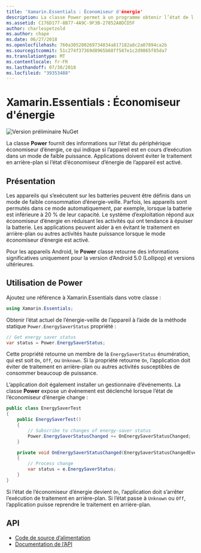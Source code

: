 ```yaml
---
title: 'Xamarin.Essentials : Économiseur d'énergie'
description: La classe Power permet à un programme obtenir l’état de l’économiseur d’énergie pour déterminer si l’appareil fonctionne dans un mode de faible puissance.
ms.assetid: C176D177-8B77-4A9C-9F3B-27852A8DCD5F
author: charlespetzold
ms.author: chape
ms.date: 06/27/2018
ms.openlocfilehash: 760a305280269734034a817182a8c2a07894ca2b
ms.sourcegitcommit: 51c274f37369d8965b68ff587e1c2d9865f85da7
ms.translationtype: MT
ms.contentlocale: fr-FR
ms.lasthandoff: 07/30/2018
ms.locfileid: "39353488"
---
```

# <a name="xamarinessentials-power-energy-saver-status"></a>Xamarin.Essentials : Économiseur d'énergie

![Version préliminaire NuGet](~/media/shared/pre-release.png)

La classe **Power** fournit des informations sur l’état du périphérique économiseur d’énergie, ce qui indique si l’appareil est en cours d’exécution dans un mode de faible puissance. Applications doivent éviter le traitement en arrière-plan si l’état d’économiseur d’énergie de l’appareil est activé.

## <a name="background"></a>Présentation

Les appareils qui s’exécutent sur les batteries peuvent être définis dans un mode de faible consommation d’énergie-veille. Parfois, les appareils sont permutés dans ce mode automatiquement, par exemple, lorsque la batterie est inférieure à 20 % de leur capacité. Le système d’exploitation répond aux économiseur d’énergie en réduisant les activités qui ont tendance à épuiser la batterie. Les applications peuvent aider à en évitant le traitement en arrière-plan ou autres activités haute puissance lorsque le mode économiseur d’énergie est activé.

Pour les appareils Android, le **Power** classe retourne des informations significatives uniquement pour la version d’Android 5.0 (Lollipop) et versions ultérieures.

## <a name="using-the-power-class"></a>Utilisation de **Power**

Ajoutez une référence à Xamarin.Essentials dans votre classe :

```csharp
using Xamarin.Essentials;
```

Obtenir l’état actuel de l’énergie-veille de l’appareil à l’aide de la méthode statique `Power.EnergySaverStatus` propriété :

```csharp
// Get energy saver status
var status = Power.EnergySaverStatus;
```

Cette propriété retourne un membre de la `EnergySaverStatus` énumération, qui est soit `On`, `Off`, ou `Unknown`. Si la propriété retourne `On`, l’application doit éviter de traitement en arrière-plan ou autres activités susceptibles de consommer beaucoup de puissance.

L’application doit également installer un gestionnaire d’événements. La classe **Power** expose un événement est déclenché lorsque l’état de l’économiseur d’énergie change :

```csharp
public class EnergySaverTest
{
    public EnergySaverTest()
    {
        // Subscribe to changes of energy-saver status
        Power.EnergySaverStatusChanged += OnEnergySaverStatusChanged;
    }

    private void OnEnergySaverStatusChanged(EnergySaverStatusChangedEventArgs e)
    {
        // Process change
        var status = e.EnergySaverStatus;
    }
}
```

Si l’état de l’économiseur d’énergie devient `On`, l’application doit s’arrêter l’exécution de traitement en arrière-plan. Si l’état passe à `Unknown` ou `Off`, l’application puisse reprendre le traitement en arrière-plan.

## <a name="api"></a>API

- [Code de source d’alimentation](https://github.com/xamarin/Essentials/tree/master/Xamarin.Essentials/Power)
- [Documentation de l’API](xref:Xamarin.Essentials.Power)
